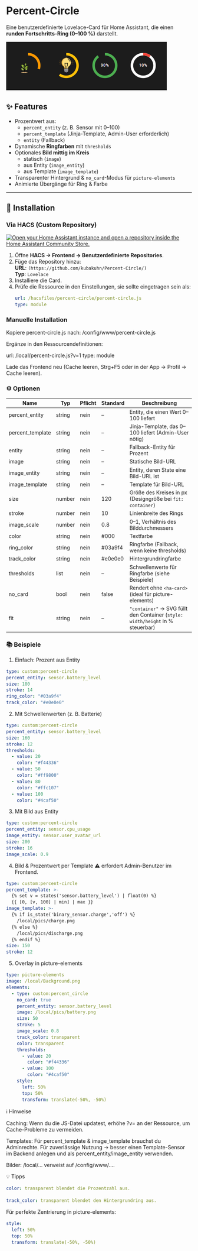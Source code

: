 # Percent-Circle
Eine benutzerdefinierte Lovelace-Card für Home Assistant, die einen **runden Fortschritts-Ring (0–100 %)** darstellt.

![Screenshot](images/sample.png)

## ✨ Features

- Prozentwert aus:
  - `percent_entity` (z. B. Sensor mit 0–100)
  - `percent_template` (Jinja-Template, Admin-User erforderlich)
  - `entity` (Fallback)
- Dynamische **Ringfarben** mit `thresholds`
- Optionales **Bild mittig im Kreis**
  - statisch (`image`)
  - aus Entity (`image_entity`)
  - aus Template (`image_template`)
- Transparenter Hintergrund & `no_card`-Modus für `picture-elements`
- Animierte Übergänge für Ring & Farbe

---

## 🚀 Installation

### Via HACS (Custom Repository)

<a href="https://my.home-assistant.io/redirect/hacs_repository/?owner=kubakuhn&repository=Percent-Circle&category=plugin" target="_blank" rel="noreferrer noopener">
  <img src="https://my.home-assistant.io/badges/hacs_repository.svg"
       alt="Open your Home Assistant instance and open a repository inside the Home Assistant Community Store.">
</a>

1. Öffne **HACS → Frontend → Benutzerdefinierte Repositories**.
2. Füge das Repository hinzu:  
   **URL**: `(https://github.com/kubakuhn/Percent-Circle/)`  
   **Typ**: `Lovelace`
3. Installiere die Card.
4. Prüfe die Ressource in den Einstellungen, sie sollte eingetragen sein als:
   ```yaml
   url: /hacsfiles/percent-circle/percent-circle.js
   type: module

### Manuelle Installation

Kopiere percent-circle.js nach:
/config/www/percent-circle.js

Ergänze in den Ressourcendefinitionen:

url: /local/percent-circle.js?v=1
type: module


Lade das Frontend neu (Cache leeren, Strg+F5 oder in der App → Profil → Cache leeren).

### ⚙️ Optionen

| Name            | Typ     | Pflicht | Standard  | Beschreibung |
| --------------- | ------- | ------- | --------- | ------------ |
| percent_entity  | string  | nein    | –         | Entity, die einen Wert 0–100 liefert |
| percent_template| string  | nein    | –         | Jinja-Template, das 0–100 liefert (Admin-User nötig) |
| entity          | string  | nein    | –         | Fallback-Entity für Prozent |
| image           | string  | nein    | –         | Statische Bild-URL |
| image_entity    | string  | nein    | –         | Entity, deren State eine Bild-URL ist |
| image_template  | string  | nein    | –         | Template für Bild-URL |
| size            | number  | nein    | 120       | Größe des Kreises in px (Designgröße bei `fit: container`) |
| stroke          | number  | nein    | 10        | Linienbreite des Rings |
| image_scale     | number  | nein    | 0.8       | 0–1, Verhältnis des Bilddurchmessers |
| color           | string  | nein    | #000      | Textfarbe |
| ring_color      | string  | nein    | #03a9f4   | Ringfarbe (Fallback, wenn keine thresholds) |
| track_color     | string  | nein    | #e0e0e0   | Hintergrundringfarbe |
| thresholds      | list    | nein    | –         | Schwellenwerte für Ringfarbe (siehe Beispiele) |
| no_card         | bool    | nein    | false     | Rendert ohne `<ha-card>` (ideal für picture-elements) |
| fit             | string  | nein    | –         | `"container"` → SVG füllt den Container (`style: width/height` in % steuerbar) |


### 📚 Beispiele
1) Einfach: Prozent aus Entity
```yaml
type: custom:percent-circle
percent_entity: sensor.battery_level
size: 180
stroke: 14
ring_color: "#03a9f4"
track_color: "#e0e0e0"
```
2) Mit Schwellenwerten (z. B. Batterie)
```yaml
type: custom:percent-circle
percent_entity: sensor.battery_level
size: 160
stroke: 12
thresholds:
  - value: 20
    color: "#f44336"
  - value: 50
    color: "#ff9800"
  - value: 80
    color: "#ffc107"
  - value: 100
    color: "#4caf50"
```
3) Mit Bild aus Entity
```yaml
type: custom:percent-circle
percent_entity: sensor.cpu_usage
image_entity: sensor.user_avatar_url
size: 200
stroke: 16
image_scale: 0.9
```
4) Bild & Prozentwert per Template
⚠️ erfordert Admin-Benutzer im Frontend.
```yaml
type: custom:percent-circle
percent_template: >-
  {% set v = states('sensor.battery_level') | float(0) %}
  {{ [0, [v, 100] | min] | max }}
image_template: >-
  {% if is_state('binary_sensor.charge','off') %}
    /local/pics/charge.png
  {% else %}
    /local/pics/discharge.png
  {% endif %}
size: 150
stroke: 12
```
5) Overlay in picture-elements
```yaml
type: picture-elements
image: /local/Background.png
elements:
  - type: custom:percent_circle
    no_card: true
    percent_entity: sensor.battery_level
    image: /local/pics/battery.png
    size: 50
    stroke: 5
    image_scale: 0.8
    track_color: transparent
    color: transparent
    thresholds:
      - value: 20
        color: "#f44336"
      - value: 100
        color: "#4caf50"
    style:
      left: 50%
      top: 50%
      transform: translate(-50%, -50%)
```
ℹ️ Hinweise

Caching: Wenn du die JS-Datei updatest, erhöhe ?v= an der Ressource, um Cache-Probleme zu vermeiden.

Templates: Für percent_template & image_template brauchst du Adminrechte. Für zuverlässige Nutzung → besser einen Template-Sensor im Backend anlegen und als percent_entity/image_entity verwenden.

Bilder: /local/... verweist auf /config/www/....

💡 Tipps
```yaml
color: transparent blendet die Prozentzahl aus.

track_color: transparent blendet den Hintergrundring aus.
```
Für perfekte Zentrierung in picture-elements:
```yaml
style:
  left: 50%
  top: 50%
  transform: translate(-50%, -50%)
